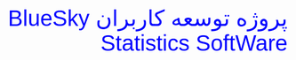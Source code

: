 <p dir = "rtl", style = "color : blue; font-size:40px; font-family:Arial;">
پروژه توسعه کاربران <bdi> BlueSky Statistics SoftWare</bdi>
</p>
